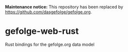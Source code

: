 **Maintenance notice:** This repository has been replaced by <https://github.com/dasgefolge/gefolge.org>.

# gefolge-web-rust
Rust bindings for the gefolge.org data model
